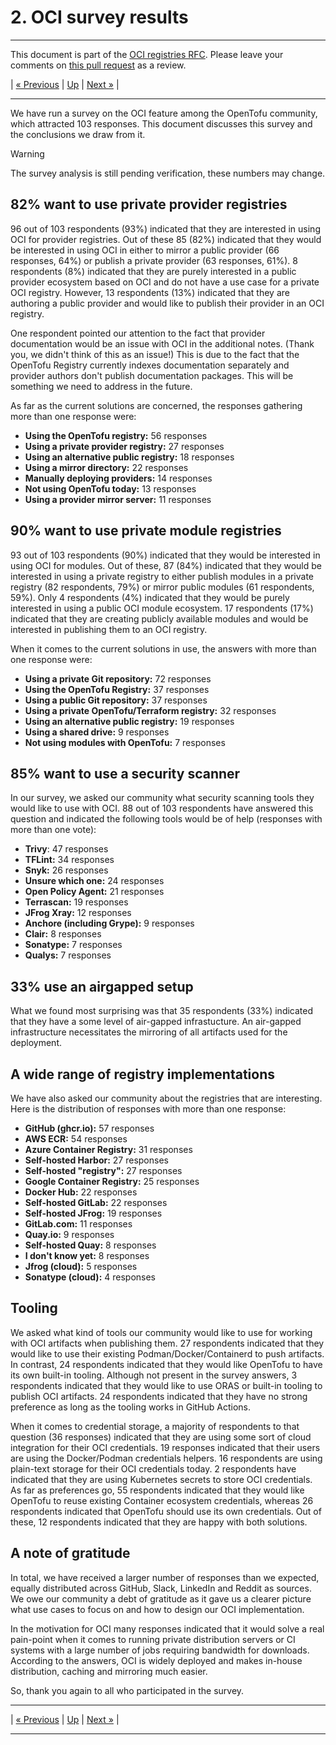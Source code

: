 # 2. OCI survey results

---

This document is part of the [OCI registries RFC](../20241206-oci-registries.md). Please leave your comments on [this pull request](https://github.com/opentofu/opentofu/pull/2163) as a review.

| [« Previous](1-oci-primer.md) | [Up](../20241206-oci-registries.md) | [Next »](3-design-considerations.md) |

---

We have run a survey on the OCI feature among the OpenTofu community, which attracted 103 responses. This document discusses this survey and the conclusions we draw from it.

> [!WARNING]
> The survey analysis is still pending verification, these numbers may change.

## 82% want to use private provider registries

96 out of 103 respondents (93%) indicated that they are interested in using OCI for provider registries. Out of these 85 (82%) indicated that they would be interested in using OCI in either to mirror a public provider (66 responses, 64%) or publish a private provider (63 responses, 61%). 8 respondents (8%) indicated that they are purely interested in a public provider ecosystem based on OCI and do not have a use case for a private OCI registry. However, 13 respondents (13%) indicated that they are authoring a public provider and would like to publish their provider in an OCI registry.

One respondent pointed our attention to the fact that provider documentation would be an issue with OCI in the additional notes. (Thank you, we didn't think of this as an issue!) This is due to the fact that the OpenTofu Registry currently indexes documentation separately and provider authors don't publish documentation packages. This will be something we need to address in the future.

As far as the current solutions are concerned, the responses gathering more than one response were:

- **Using the OpenTofu registry:** 56 responses
- **Using a private provider registry:** 27 responses
- **Using an alternative public registry:** 18 responses
- **Using a mirror directory:** 22 responses
- **Manually deploying providers:** 14 responses
- **Not using OpenTofu today:** 13 responses
- **Using a provider mirror server:** 11 responses

## 90% want to use private module registries

93 out of 103 respondents (90%) indicated that they would be interested in using OCI for modules. Out of these, 87 (84%) indicated that they would be interested in using a private registry to either publish modules in a private registry (82 respondents, 79%) or mirror public modules (61 respondents, 59%). Only 4 respondents (4%) indicated that they would be purely interested in using a public OCI module ecosystem. 17 respondents (17%) indicated that they are creating publicly available modules and would be interested in publishing them to an OCI registry.

When it comes to the current solutions in use, the answers with more than one response were:

- **Using a private Git repository:** 72 responses
- **Using the OpenTofu Registry:** 37 responses
- **Using a public Git repository:** 37 responses
- **Using a private OpenTofu/Terraform registry:** 32 responses
- **Using an alternative public registry:** 19 responses
- **Using a shared drive:** 9 responses
- **Not using modules with OpenTofu:** 7 responses

## 85% want to use a security scanner

In our survey, we asked our community what security scanning tools they would like to use with OCI. 88 out of 103 respondents have answered this question and indicated the following tools would be of help (responses with more than one vote):

- **Trivy**: 47 responses
- **TFLint:** 34 responses
- **Snyk:** 26 responses
- **Unsure which one:** 24 responses
- **Open Policy Agent:** 21 responses
- **Terrascan:** 19 responses
- **JFrog Xray:** 12 responses
- **Anchore (including Grype):** 9 responses
- **Clair:** 8 responses
- **Sonatype:** 7 responses
- **Qualys:** 7 responses

## 33% use an airgapped setup

What we found most surprising was that 35 respondents (33%) indicated that they have a some level of air-gapped infrastucture. An air-gapped infrastructure necessitates the mirroring of all artifacts used for the deployment.

## A wide range of registry implementations

We have also asked our community about the registries that are interesting. Here is the distribution of responses with more than one response:

- **GitHub (ghcr.io):** 57 responses
- **AWS ECR:** 54 responses
- **Azure Container Registry:** 31 responses
- **Self-hosted Harbor:** 27 responses
- **Self-hosted "registry":** 27 responses
- **Google Container Registry:** 25 responses
- **Docker Hub:** 22 responses
- **Self-hosted GitLab:** 22 responses
- **Self-hosted JFrog:** 19 responses
- **GitLab.com:** 11 responses
- **Quay.io:** 9 responses
- **Self-hosted Quay:** 8 responses
- **I don't know yet:** 8 responses
- **Jfrog (cloud):** 5 responses
- **Sonatype (cloud):** 4 responses

## Tooling

We asked what kind of tools our community would like to use for working with OCI artifacts when publishing them. 27 respondents indicated that they would like to use their existing Podman/Docker/Containerd to push artifacts. In contrast, 24 respondents indicated that they would like OpenTofu to have its own built-in tooling. Although not present in the survey answers, 3 respondents indicated that they would like to use ORAS or built-in tooling to publish OCI artifacts. 24 respondents indicated that they have no strong preference as long as the tooling works in GitHub Actions.

When it comes to credential storage, a majority of respondents to that question (36 responses) indicated that they are using some sort of cloud integration for their OCI credentials. 19 responses indicated that their users are using the Docker/Podman credentials helpers. 16 respondents are using plain-text storage for their OCI credentials today. 2 respondents have indicated that they are using Kubernetes secrets to store OCI credentials. As far as preferences go, 55 respondents indicated that they would like OpenTofu to reuse existing Container ecosystem credentials, whereas 26 respondents indicated that OpenTofu should use its own credentials. Out of these, 12 respondents indicated that they are happy with both solutions.

## A note of gratitude

In total, we have received a larger number of responses than we expected, equally distributed across GitHub, Slack, LinkedIn and Reddit as sources. We owe our community a debt of gratitude as it gave us a clearer picture what use cases to focus on and how to design our OCI implementation. 

In the motivation for OCI many responses indicated that it would solve a real pain-point when it comes to running private distribution servers or CI systems with a large number of jobs requiring bandwidth for downloads. According to the answers, OCI is widely deployed and makes in-house distribution, caching and mirroring much easier.

So, thank you again to all who participated in the survey.

---

| [« Previous](1-oci-primer.md) | [Up](../20241206-oci-registries.md) | [Next »](3-design-considerations.md) |

---